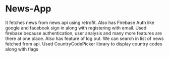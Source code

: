 # News-App
It fetches news from news api using retrofit.
Also has Firebase Auth like google and facebook sign in along with registering with email.
Used firebase because authentication, user analysis and many more features are there at one place.
Also has feature of log out.
We can search in list of news fetched from api.
Used CountryCodePicker library to display country codes along with flags
